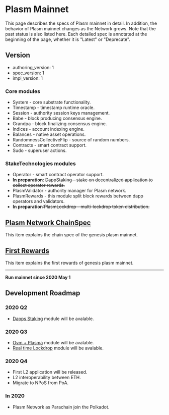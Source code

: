 # Plasm Mainnet

 This page describes the specs of Plasm mainnet in detail. In addition, the behavior of Plasm mainnet changes as the Network grows. Note that the past status is also listed here. Each detailed spec is annotated at the beginning of the page, whether it is "Latest" or "Deprecate".

## Version

- authoring_version: 1
- spec_version: 1
- impl_version: 1

### Core modules

- System - core substrate functionality.
- Timestamp - timestamp runtime oracle.
- Session - authority session keys management.
- Babe - block producing consensus engine.
- Grandpa - block finalizing consensus engine.
- Indices - account indexing engine.
- Balances - native asset operations.
- RandomnessCollectiveFlip - source of random numbers.
- Contracts - smart contract support.
- Sudo - superuser actions.

### StakeTechnologies modules

- Operator - smart contract operator support.
- **In preparation**: ~~DappStaking - stake on decentralized application to collect operator rewards.~~
- PlasmValidator - authority manager for Plasm network.
- PlasmRewards - this module split block rewards between dapp operators and validators.
- **In preparation**:~~PlasmLockdrop - multi-lockdrop token distribution.~~


## [Plasm Network ChainSpec](./ChainSpec.md)

This item explains the chain spec of the genesis plasm mainnet.

## [First Rewards](./FirstRewards.md)

This item explains the first rewards of genesis plasm mainnet.

---

**Run mainnet since 2020 May 1**

## Development Roadmap

### 2020 Q2

- [Dapps Staking](../PlasmNetwork/DappsRewards.md) module will be avalable.

### 2020 Q3

- [Ovm + Plasma](../TechnicalChapter/OVM.md) module will be avalable.
- [Real time Lockdrop](../PlasmNetwork/RealtimeLockdrop.md) module will be avalable.

### 2020 Q4

- First L2 application will be released.
- L2 interoperability between ETH.
- Migrate to NPoS from PoA.

### In 2020

- Plasm Network as Parachain join the Polkadot.